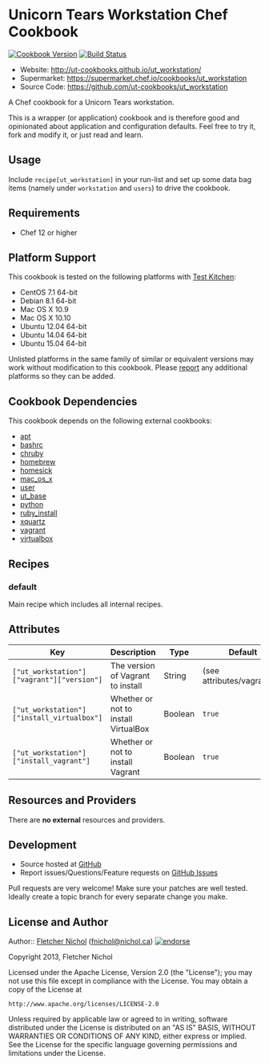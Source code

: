 # Unicorn Tears Workstation Chef Cookbook

[![Cookbook Version](http://img.shields.io/cookbook/v/ut_workstation.svg)](https://supermarket.chef.io/cookbooks/ut_workstation)
[![Build Status](https://travis-ci.org/ut-cookbooks/ut_workstation.png?branch=master)](https://travis-ci.org/ut-cookbooks/ut_workstation)

* Website: http://ut-cookbooks.github.io/ut_workstation/
* Supermarket: https://supermarket.chef.io/cookbooks/ut_workstation
* Source Code: https://github.com/ut-cookbooks/ut_workstation

A Chef cookbook for a Unicorn Tears workstation.

This is a wrapper (or application) cookbook and is therefore good and
opinionated about application and configuration defaults. Feel free to try it,
fork and modify it, or just read and learn.

## Usage

Include `recipe[ut_workstation]` in your run-list and set up some data
bag items (namely under `workstation` and `users`) to drive the cookbook.

## Requirements

* Chef 12 or higher

## Platform Support

This cookbook is tested on the following platforms with [Test
Kitchen](http://kitchen.ci):

* CentOS 7.1 64-bit
* Debian 8.1 64-bit
* Mac OS X 10.9
* Mac OS X 10.10
* Ubuntu 12.04 64-bit
* Ubuntu 14.04 64-bit
* Ubuntu 15.04 64-bit

Unlisted platforms in the same family of similar or equivalent versions may
work without modification to this cookbook. Please [report][issues] any
additional platforms so they can be added.

## Cookbook Dependencies

This cookbook depends on the following external cookbooks:

* [apt](https://supermarket.chef.io/cookbooks/apt)
* [bashrc](https://supermarket.chef.io/cookbooks/bashrc)
* [chruby](https://supermarket.chef.io/cookbooks/chruby)
* [homebrew](https://supermarket.chef.io/cookbooks/homebrew)
* [homesick](https://supermarket.chef.io/cookbooks/homesick)
* [mac_os_x](https://supermarket.chef.io/cookbooks/mac_os_x)
* [user](https://supermarket.chef.io/cookbooks/user)
* [ut_base](https://supermarket.chef.io/cookbooks/ut_base)
* [python](https://supermarket.chef.io/cookbooks/python)
* [ruby_install](https://supermarket.chef.io/cookbooks/ruby_install)
* [xquartz](https://supermarket.chef.io/cookbooks/xquartz)
* [vagrant](https://supermarket.chef.io/cookbooks/vagrant)
* [virtualbox](https://supermarket.chef.io/cookbooks/virtualbox)

## Recipes

### default

Main recipe which includes all internal recipes.

## Attributes

| Key                                        | Description                                 | Type    | Default                     |
|--------------------------------------------|---------------------------------------------|---------|-----------------------------|
| `["ut_workstation"]["vagrant"]["version"]` | The version of Vagrant to install           | String  | (see attributes/vagrant.rb) |
| `["ut_workstation"]["install_virtualbox"]` | Whether or not to install VirtualBox        | Boolean | `true`                      |
| `["ut_workstation"]["install_vagrant"]`    | Whether or not to install Vagrant           | Boolean | `true`                      |

## Resources and Providers

There are **no external** resources and providers.

## Development

* Source hosted at [GitHub][repo]
* Report issues/Questions/Feature requests on [GitHub Issues][issues]

Pull requests are very welcome! Make sure your patches are well tested.
Ideally create a topic branch for every separate change you make.

## License and Author

Author:: [Fletcher Nichol][fnichol] (<fnichol@nichol.ca>) [![endorse](http://api.coderwall.com/fnichol/endorsecount.png)](http://coderwall.com/fnichol)

Copyright 2013, Fletcher Nichol

Licensed under the Apache License, Version 2.0 (the "License");
you may not use this file except in compliance with the License.
You may obtain a copy of the License at

    http://www.apache.org/licenses/LICENSE-2.0

Unless required by applicable law or agreed to in writing, software
distributed under the License is distributed on an "AS IS" BASIS,
WITHOUT WARRANTIES OR CONDITIONS OF ANY KIND, either express or implied.
See the License for the specific language governing permissions and
limitations under the License.

[fnichol]:      https://github.com/fnichol
[repo]:         https://github.com/ut-cookbooks/ut_workstation
[issues]:       https://github.com/ut-cookbooks/ut_workstation/issues
